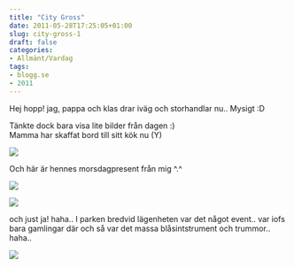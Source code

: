 ```yaml
---
title: "City Gross"
date: 2011-05-28T17:25:05+01:00
slug: city-gross-1
draft: false
categories:
- Allmänt/Vardag
tags:
- blogg.se
- 2011
---
```

Hej hopp! jag, pappa och klas drar iväg och storhandlar nu.. Mysigt :D  
  
Tänkte dock bara visa lite bilder från dagen :)  
Mamma har skaffat bord till sitt kök nu (Y)  
  
![](/assets/images/blogg.se/wp_000512_150004375.jpg)  
  
  
Och här är hennes morsdagpresent från mig ^.^  
  
![](/assets/images/blogg.se/wp_000510_150004259.jpg)  
  
  
![](https://cdn1.cdnme.se/cdn/9-1/701517/images/2011/wp_000511_150004460.jpg)  
  
  
och just ja! haha.. I parken bredvid lägenheten var det något event.. var iofs bara gamlingar där och så var det massa blåsintstrument och trummor.. haha..  
  
![](/assets/images/blogg.se/wp_000513_150004550.jpg)